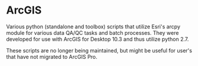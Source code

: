 # ArcGIS
Various python (standalone and toolbox) scripts that utilize Esri's arcpy module for various data QA/QC tasks and batch processes. They were developed for use with ArcGIS for Desktop 10.3 and thus utilize python 2.7.

These scripts are no longer being maintained, but might be useful for user's that have not migrated to ArcGIS Pro. 
